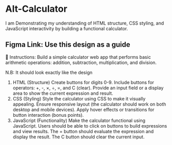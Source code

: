 # Alt-Calculator
I am Demonstrating my understanding of HTML structure, CSS styling, and JavaScript interactivity by building a functional calculator.
## Figma Link: Use this design as a guide
📝 Instructions:
Build a simple calculator web app that performs basic arithmetic operations: addition, subtraction, multiplication, and division.

N.B: It should look exactly like the design

1. HTML (Structure)
Create buttons for digits 0-9.
Include buttons for operators: +, -, ×, ÷, =, and C (clear).
Provide an input field or a display area to show the current expression and result.
2. CSS (Styling)
Style the calculator using CSS to make it visually appealing.
Ensure responsive layout (the calculator should work on both desktop and mobile devices).
Apply hover effects or transitions for button interaction (bonus points).
3. JavaScript (Functionality)
Make the calculator functional using JavaScript.
Users should be able to click on buttons to build expressions and view results.
The = button should evaluate the expression and display the result.
The C button should clear the current input.
